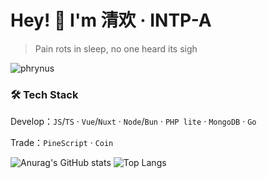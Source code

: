# Hey! 👋 I'm 清欢 · INTP-A

>Pain rots in sleep, no one heard its sigh

![phrynus](https://count.getloli.com/@phrynus?name=phrynus&theme=rule34&padding=4&offset=0&align=center&scale=1&pixelated=1&darkmode=auto)

### **🛠️ Tech Stack**  

Develop：`JS`/`TS` · `Vue`/`Nuxt` · `Node`/`Bun` · `PHP lite` · `MongoDB` · `Go`

Trade：`PineScript` · `Coin`

![Anurag's GitHub stats](https://github-readme-stats.vercel.app/api?username=phrynus&show_icons=true&hide=issues,contribs&hide_border=true&show_owner=false)
![Top Langs](https://github-readme-stats.vercel.app/api/top-langs/?username=phrynus&layout=compact&hide=HTML&hide_border=true)
